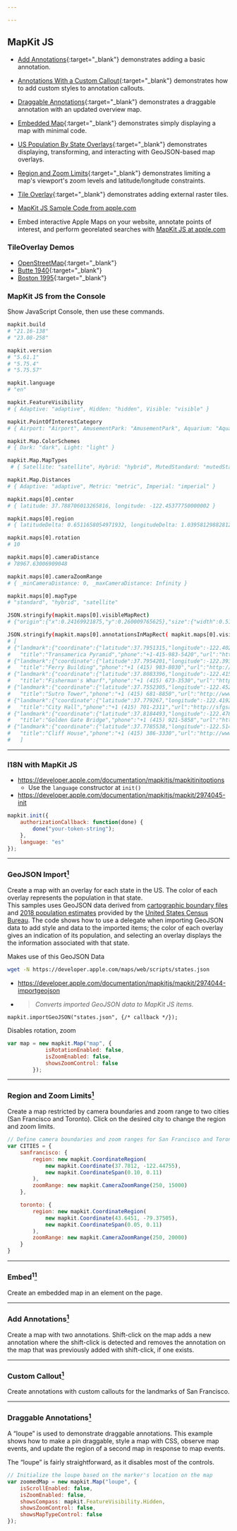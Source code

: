 ```yaml
---

---
```


<!-- 
* https://maps.developer.apple.com/sample-code 
Annotations & Reverse Geocoding
demonstrates adding/removing annotations, using the Reverse Geocoding API to find place data.

Callout Accessory Views
demonstrates displaying additional customized elements within a callout.

Animated Polyline Overlays
demonstrates animating an overlay property in a request animation frame loop. -->

## MapKit JS

* [Add Annotations](/projects/mapkitjs/Add-Annotations.html){:target="_blank"} demonstrates adding a basic annotation.
* [Annotations With a Custom Callout](/projects/mapkitjs/Custom-Callout.html){:target="_blank"} demonstrates how to add custom styles to annotation callouts.
* [Draggable Annotations](/projects/mapkitjs/Draggable-Annotations.html){:target="_blank"} demonstrates a draggable annotation with an updated overview map.
* [Embedded Map](/projects/mapkitjs/Embed.html){:target="_blank"} demonstrates simply displaying a map with minimal code.
* [US Population By State Overlays](/projects/mapkitjs/GeoJSON-Import.html){:target="_blank"} demonstrates displaying, transforming, and interacting with GeoJSON-based map overlays.
* [Region and Zoom Limits](/projects/mapkitjs/Region-and-Zoom-Limits.html){:target="_blank"} demonstrates limiting a map's viewport's zoom levels and latitude/longitude constraints.
* [Tile Overlay](/projects/mapkitjs/Tile-Overlay.html){:target="_blank"} demonstrates adding external raster tiles.

* [MapKit JS Sample Code from apple.com](https://developer.apple.com/forums/thread/704954)
* Embed interactive Apple Maps on your website, annotate points of interest, and perform georelated searches with [MapKit JS at apple.com](https://developer.apple.com/documentation/MapKitJS)

### TileOverlay Demos

* [OpenStreetMap](/projects/mapkitjs/minimal){:target="_blank"}
* [Butte 1940](/projects/mapkitjs/butte){:target="_blank"}
* [Boston 1995](/projects/mapkitjs/boston1995){:target="_blank"}

### MapKit JS from the Console

Show JavaScript Console, then use these commands.

```bash
mapkit.build
# "21.16-138"
# "23.08-258"

mapkit.version
# "5.61.1"
# "5.75.4"
# "5.75.57"

mapkit.language
# "en"

mapkit.FeatureVisibility
# { Adaptive: "adaptive", Hidden: "hidden", Visible: "visible" }

mapkit.PointOfInterestCategory
# { Airport: "Airport", AmusementPark: "AmusementPark", Aquarium: "Aquarium", ATM: "ATM", Bakery: "Bakery", Bank: "Bank", Beach: "Beach", Brewery: "Brewery", Cafe: "Cafe", Campground: "Campground", … }

mapkit.Map.ColorSchemes
# { Dark: "dark", Light: "light" }

mapkit.Map.MapTypes
 # { Satellite: "satellite", Hybrid: "hybrid", MutedStandard: "mutedStandard", Standard: "standard" }

mapkit.Map.Distances
# { Adaptive: "adaptive", Metric: "metric", Imperial: "imperial" }

mapkit.maps[0].center
# { latitude: 37.788706013265816, longitude: -122.45377750000002 }

mapkit.maps[0].region
# { latitudeDelta: 0.6511658054971932, longitudeDelta: 1.039581298828125 }

mapkit.maps[0].rotation
# 10

mapkit.maps[0].cameraDistance
# 78967.63006909048

mapkit.maps[0].cameraZoomRange
# { _minCameraDistance: 0, _maxCameraDistance: Infinity }

mapkit.maps[0].mapType
# "standard", "hybrid", "satellite"

JSON.stringify(mapkit.maps[0].visibleMapRect)
# {"origin":{"x":0.24169921875,"y":0.260009765625},"size":{"width":0.5166015625,"height":0.47998046875}}

JSON.stringify(mapkit.maps[0].annotationsInMapRect( mapkit.maps[0].visibleMapRect ))
# [
# {"landmark":{"coordinate":{"latitude":37.7951315,"longitude":-122.402986},
#   "title":"Transamerica Pyramid","phone":"+1-415-983-5420","url":"http://www.transamericapyramidcenter.com/"}},
# {"landmark":{"coordinate":{"latitude":37.7954201,"longitude":-122.39352},
#   "title":"Ferry Building","phone":"+1 (415) 983-8030","url":"http://www.ferrybuildingmarketplace.com"}},
# {"landmark":{"coordinate":{"latitude":37.8083396,"longitude":-122.415727},
#   "title":"Fisherman's Wharf","phone":"+1 (415) 673-3530","url":"http://visitfishermanswharf.com"}},
# {"landmark":{"coordinate":{"latitude":37.7552305,"longitude":-122.452624},
#   "title":"Sutro Tower","phone":"+1 (415) 681-8850","url":"http://www.sutrotower.com"}},
# {"landmark":{"coordinate":{"latitude":37.779267,"longitude":-122.419269},
#   "title":"City Hall","phone":"+1 (415) 701-2311","url":"http://sfgsa.org/index.aspx?page=1085"}},
# {"landmark":{"coordinate":{"latitude":37.8184493,"longitude":-122.478409},
#   "title":"Golden Gate Bridge","phone":"+1 (415) 921-5858","url":"http://www.goldengatebridge.org"}},
# {"landmark":{"coordinate":{"latitude":37.7785538,"longitude":-122.514035},
#   "title":"Cliff House","phone":"+1 (415) 386-3330","url":"http://www.cliffhouse.com/"}}
#   ]
```

---

### I18N with MapKit JS

* https://developer.apple.com/documentation/mapkitjs/mapkitinitoptions
  * Use the `language` constructor at `init()`
* https://developer.apple.com/documentation/mapkitjs/mapkit/2974045-init

```javascript
mapkit.init({
    authorizationCallback: function(done) {
        done("your-token-string");
    },
    language: "es"
});
```

---

### GeoJSON Import[<sup>1</sup>][1]

<p>Create a map with an overlay for each state in the US. The color of each overlay represents the population in that state.
<br>
This samples uses GeoJSON data derived from <a href="https://www.census.gov/geographies/mapping-files/time-series/geo/carto-boundary-file.html" target="_blank">cartographic boundary files</a> and <a href="https://factfinder.census.gov/faces/tableservices/jsf/pages/productview.xhtml?src=bkmk#" target="_blank">2018 population estimates</a> provided by the <a href="https://www.census.gov/" target="_blank">United States Census Bureau</a>. The code shows how to use a delegate when importing GeoJSON data to add style and data to the imported items; the color of each overlay gives an indication of its population, and selecting an overlay displays the the information associated with that state.</p>

Makes use of this GeoJSON Data

```bash
wget -N https://developer.apple.com/maps/web/scripts/states.json
```

* https://developer.apple.com/documentation/mapkitjs/mapkit/2974044-importgeojson
* > *Converts imported GeoJSON data to MapKit JS items.*

```
mapkit.importGeoJSON("states.json", {/* callback */});
```

Disables rotation, zoom

```javascript
var map = new mapkit.Map("map", {
            isRotationEnabled: false,
            isZoomEnabled: false,
            showsZoomControl: false
        });
```

---

### Region and Zoom Limits[<sup>1</sup>][1]

Create a map restricted by camera boundaries and zoom range to two cities (San Francisco and Toronto). Click on the desired city to change the region and zoom limits.

```javascript
// Define camera boundaries and zoom ranges for San Francisco and Toronto.
var CITIES = {
    sanfrancisco: {
        region: new mapkit.CoordinateRegion(
            new mapkit.Coordinate(37.7812, -122.44755),
            new mapkit.CoordinateSpan(0.10, 0.11)
        ),
        zoomRange: new mapkit.CameraZoomRange(250, 15000)
    },

    toronto: {
        region: new mapkit.CoordinateRegion(
            new mapkit.Coordinate(43.6451, -79.37505),
            new mapkit.CoordinateSpan(0.05, 0.11)
        ),
        zoomRange: new mapkit.CameraZoomRange(250, 20000)
    }
}
```

---

### Embed<sup>1</sup>[<sup>1</sup>][1]

Create an embedded map in an element on the page.

---

### Add Annotations[<sup>1</sup>][1]

Create a map with two annotations. Shift-click on the map adds a new annotation where the shift-click is detected and removes the annotation on the map that was previously added with shift-click, if one exists.

---

### Custom Callout[<sup>1</sup>][1]

Create annotations with custom callouts for the landmarks of San Francisco.


---

### Draggable Annotations[<sup>1</sup>][1]

A “loupe” is used to demonstrate draggable annotations. This example shows how to make a pin draggable, style a map with CSS, observe map events, and update the region of a second map in response to map events.

The “loupe” is fairly straightforward, as it disables most of the controls.

```javascript
// Initialize the loupe based on the marker's location on the map
var zoomedMap = new mapkit.Map("loupe", {
    isScrollEnabled: false,
    isZoomEnabled: false,
    showsCompass: mapkit.FeatureVisibility.Hidden,
    showsZoomControl: false,
    showsMapTypeControl: false
});
```


[1]: https://developer.apple.com/maps/web
